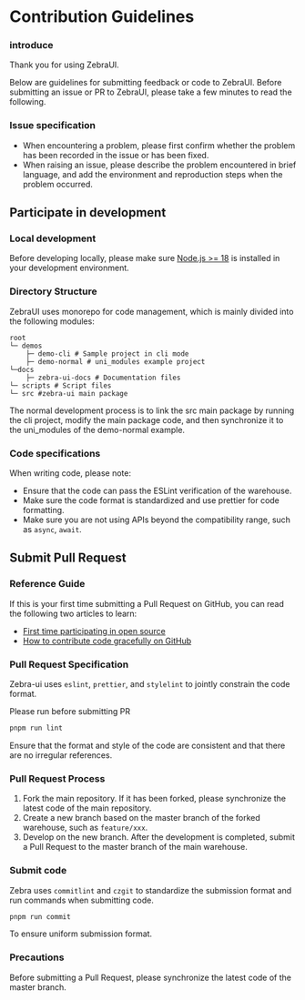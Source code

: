 # Contribution Guidelines

### introduce

Thank you for using ZebraUI.

Below are guidelines for submitting feedback or code to ZebraUI. Before submitting an issue or PR to ZebraUI, please take a few minutes to read the following.

### Issue specification

- When encountering a problem, please first confirm whether the problem has been recorded in the issue or has been fixed.
- When raising an issue, please describe the problem encountered in brief language, and add the environment and reproduction steps when the problem occurred.

## Participate in development

### Local development

Before developing locally, please make sure [Node.js >= 18](https://nodejs.org) is installed in your development environment.

### Directory Structure

ZebraUI uses monorepo for code management, which is mainly divided into the following modules:

```
root
└─ demos
    ├─ demo-cli # Sample project in cli mode
    ├─ demo-normal # uni_modules example project
└─docs
    ├─ zebra-ui-docs # Documentation files
└─ scripts # Script files
└─ src #zebra-ui main package
```

The normal development process is to link the src main package by running the cli project, modify the main package code, and then synchronize it to the uni_modules of the demo-normal example.

### Code specifications

When writing code, please note:

- Ensure that the code can pass the ESLint verification of the warehouse.
- Make sure the code format is standardized and use prettier for code formatting.
- Make sure you are not using APIs beyond the compatibility range, such as `async`, `await`.


## Submit Pull Request

### Reference Guide

If this is your first time submitting a Pull Request on GitHub, you can read the following two articles to learn:

- [First time participating in open source](https://github.com/firstcontributions/first-contributions/blob/main/translations/README.zh-cn.md)
- [How to contribute code gracefully on GitHub](https://segmentfault.com/a/1190000000736629)

### Pull Request Specification

Zebra-ui uses `eslint`, `prettier`, and `stylelint` to jointly constrain the code format.

Please run before submitting PR
```bash
pnpm run lint
```
Ensure that the format and style of the code are consistent and that there are no irregular references.

### Pull Request Process

1. Fork the main repository. If it has been forked, please synchronize the latest code of the main repository.
2. Create a new branch based on the master branch of the forked warehouse, such as `feature/xxx`.
3. Develop on the new branch. After the development is completed, submit a Pull Request to the master branch of the main warehouse.

### Submit code

Zebra uses `commitlint` and `czgit` to standardize the submission format and run commands when submitting code.

```bash
pnpm run commit
```

To ensure uniform submission format.

### Precautions

Before submitting a Pull Request, please synchronize the latest code of the master branch.